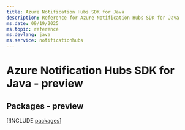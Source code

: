 ```yaml
---
title: Azure Notification Hubs SDK for Java
description: Reference for Azure Notification Hubs SDK for Java
ms.date: 09/19/2025
ms.topic: reference
ms.devlang: java
ms.service: notificationhubs
---
```

# Azure Notification Hubs SDK for Java - preview
## Packages - preview
[!INCLUDE [packages](notification-hubs-index.md)]